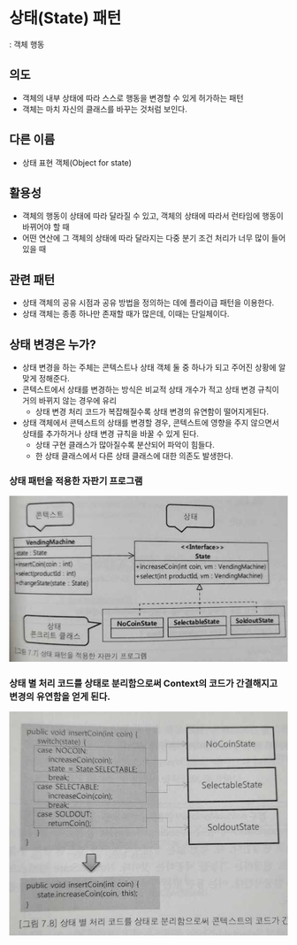# 상태(State) 패턴
: 객체 행동

## 의도
- 객체의 내부 상태에 따라 스스로 행동을 변경할 수 있게 허가하는 패턴
- 객체는 마치 자신의 클래스를 바꾸는 것처럼 보인다.

## 다른 이름
- 상태 표현 객체(Object for state)

## 활용성
- 객체의 행동이 상태에 따라 달라질 수 있고, 객체의 상태에 따라서 런타임에 행동이 바뀌어야 할 때
- 어떤 연산에 그 객체의 상태에 따라 달라지는 다중 분기 조건 처리가 너무 많이 들어있을 때

## 관련 패턴
- 상태 객체의 공유 시점과 공유 방법을 정의하는 데에 플라이급 패턴을 이용한다.
- 상태 객체는 종종 하나만 존재할 때가 많은데, 이때는 단일체이다.

## 상태 변경은 누가?
- 상태 변경을 하는 주체는 콘텍스트나 상태 객체 둘 중 하나가 되고 주어진 상황에 알맞게 정해준다.
- 콘텍스트에서 상태를 변경하는 방식은 비교적 상태 개수가 적고 상태 변경 규칙이 거의 바뀌지 않는 경우에 유리
    - 상태 변경 처리 코드가 복잡해질수록 상태 변경의 유연함이 떨어지게된다.
- 상태 객체에서 콘텍스트의 상태를 변경할 경우, 콘텍스트에 영향을 주지 않으면서 상태를 추가하거나 상태 변경 규칙을 바꿀 수 있게 된다.
    - 상태 구현 클래스가 많아질수록 분산되어 파악이 힘들다.
    - 한 상태 클래스에서 다른 상태 클래스에 대한 의존도 발생한다.

### 상태 패턴을 적용한 자판기 프로그램
![](resources/state/img1.jpg)

### 상태 별 처리 코드를 상태로 분리함으로써 Context의 코드가 간결해지고 변경의 유연함을 얻게 된다. 
![](resources/state/img2.jpg)